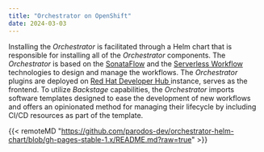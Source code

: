 ```yaml
---
title: "Orchestrator on OpenShift"
date: 2024-03-03
---
```


Installing the *Orchestrator* is facilitated through a Helm chart that is responsible for installing all of the *Orchestrator* components.
The *Orchestrator* is based on the [SonataFlow](https://sonataflow.org/serverlessworkflow/latest/index.html) and the [Serverless Workflow](https://serverlessworkflow.io/) technologies to design and manage the workflows.
The *Orchestrator* plugins are deployed on [Red Hat Developer Hub
](https://developers.redhat.com/rhdh/overview) instance, serves as the frontend.
To utilize *Backstage* capabilities, the *Orchestrator* imports software templates designed to ease the development of new workflows and offers an opinionated method for managing their lifecycle by including CI/CD resources as part of the template.

{{< remoteMD "https://github.com/parodos-dev/orchestrator-helm-chart/blob/gh-pages-stable-1.x/README.md?raw=true" >}}
